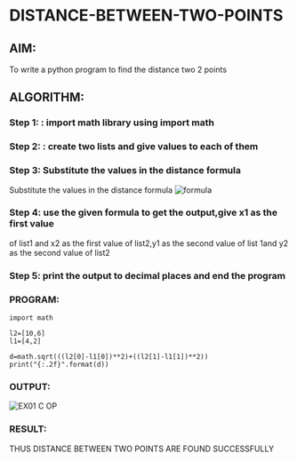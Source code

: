 # DISTANCE-BETWEEN-TWO-POINTS

## AIM:
To write a python program to find the distance two 2 points
## ALGORITHM:
### Step 1: : import math library using import math

### Step 2: : create two lists and give values to each of them

### Step 3: Substitute the values in the distance formula 
Substitute the values in the distance formula  ![formula](/formula.jpg)

### Step 4: use the given formula to get the output,give x1 as the first value
of list1 and x2 as the first value of list2,y1 as the second value of list
1and y2 as the second value of list2

### Step 5: print the output to decimal places and end the program

### PROGRAM:
```
import math

l2=[10,6]
l1=[4,2]

d=math.sqrt(((l2[0]-l1[0])**2)+((l2[1]-l1[1])**2))
print("{:.2f}".format(d))
```

  


### OUTPUT:
![EX01 C OP](https://user-images.githubusercontent.com/119394248/215324353-be29233c-5057-467c-b384-78061cd8e395.png)


### RESULT:
THUS DISTANCE BETWEEN TWO POINTS ARE FOUND
SUCCESSFULLY
